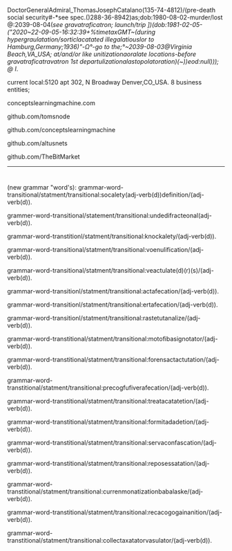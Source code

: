 DoctorGeneralAdmiral_ThomasJosephCatalano(135-74-4812)/(pre-death social security#-*see spec.()288-36-8942)as;dob:1980-08-02-murder/lost @:2039-08-04(*see gravatraficatron; launch/trip ])(dob:1981-02-05-("2020~22-09-05-16:32:39+%timetaxGMT~(during hypergraulatation/sorticlacatated illegalatiouslor to Hamburg,Germany;1936)"-Ω°-go to the;°~2039-08-03@Virginia Beach,VA_USA; at/and/or like unitizationaoralate locations-before gravatraficatravatron 1st departulizationalastopolatoration)(~))eod:null))); @ I*.


current local:5120 apt 302, N Broadway Denver,CO_USA.
8
business entities;

conceptslearningmachine.com 

github.com/tomsnode

github.com/conceptslearningmachine

github.com/altusnets

github.com/TheBitMarket


-----------
#
(new grammar "word's):
grammar-word-transitional/statment/transitional:socalety(adj-verb(d))definition/(adj-verb(d)).

grammer-word-transitional/statement/transitional:undedifracteonal(adj-verb(d)).

grammar-word-transtitionl/statment/transitional:knockalety/(adj-verb(d)).

grammar-word-transitional/statment/transitional:voenulification/(adj-verb(d)).

grammar-word-transitional/statment/transitional:veactulate(d)(r)(s)/(adj-verb(d)).
 
grammar-word-transitionl/statment/transitional:actafecation/(adj-verb(d)).

grammar-word-transitionl/statment/transitional:ertafecation/(adj-verb(d)).

grammar-word-transitionl/statment/transitional:rastetutanalize/(adj-verb(d)).

grammar-word-transtitional/statment/transitional:motofibasignotator/(adj-verb(d)).

grammar-word-transtitional/statment/transitional:forensactactutation/(adj-verb(d)).

grammar-word-transtitional/statment/transitional:precogfufiverafecation/(adj-verb(d)).

grammar-word-transtitional/statment/transitional:treatacatatetion/(adj-verb(d)).

grammar-word-transtitional/statment/transitional:formitadadetion/(adj-verb(d)).

grammar-word-transtitional/statment/transitional:servaconfascation/(adj-verb(d)).

grammar-word-transtitional/statment/transitional:reposessatation/(adj-verb(d)).

grammar-word-transtitional/statment/transitional:currenmonatizationbabalaske/(adj-verb(d)).

grammar-word-transtitional/statment/transitional:recacogogainanition/(adj-verb(d)).

grammar-word-transtitional/statment/transitional:collectaxatatorvasulator/(adj-verb(d)).
